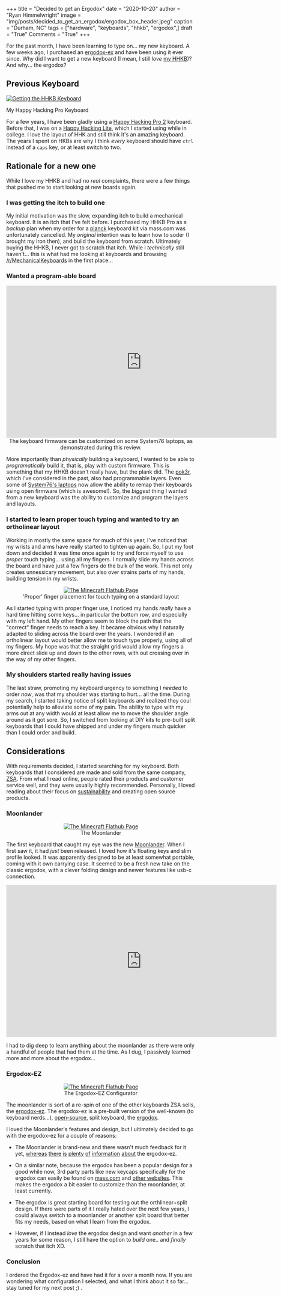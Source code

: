 +++
title   = "Decided to get an Ergodox"
date    = "2020-10-20"
author  = "Ryan Himmelwright"
image   = "img/posts/decided_to_get_an_ergodox/ergodox_box_header.jpeg"
caption = "Durham, NC"
tags    = ["hardware", "keyboards", "hhkb", "ergodox",]
draft   = "True"
Comments = "True"
+++

For the past month, I have been learning to type on... my new keyboard. A few
weeks ago, I purchased an [ergodox-ex](https://ergodox-ez.com) and have been
using it ever since. Why did I want to get a new keyboard (I mean, I still
*love* [my HHKB](/post/new-hhkb-pro2/))? And why... the ergodox?
<!--more-->

## Previous Keyboard

<a href="../../img/posts/new-hhkb-pro2/got-hhkb.jpg"><img alt="Getting the HHKB
Keyboard" src="../../img/posts/new-hhkb-pro2/got-hhkb.jpg" style="max-width:
100%;"/></a>
<div class="caption">My Happy Hacking Pro Keyboard</div>

For a few years, I have been gladly using a [Happy Hacking Pro
2](https://www.hhkeyboard.com/uk/products/pro2/) keyboard.  Before that, I was
on a [Happy Hacking Lite](https://deskthority.net/wiki/HHKB_Lite), which I
started using while in college. I love the layout of HHK and still think it's
an amazing keyboard. The years I spent on HKBs are why I think *every* keyboard
should have `ctrl` instead of a `caps` key, or at least switch to two.


## Rationale for a new one

While I love my HHKB and had no *real* complaints, there were a few things that
pushed me to start looking at new boards again.


### I was getting the itch to build one

My initial motivation was the slow, expanding itch to build a mechanical
keyboard.  It is an itch that I've felt before. I purchased my HHKB Pro as a
*backup* plan when my order for a
[planck](https://olkb.com/collections/planck) keyboard kit via  mass.com was
unfortunately cancelled. My *original* intention was to learn how to soder (I
brought my iron then), and build the keyboard from scratch. Ultimately buying the
HHKB, I never got to scratch that itch. While I *technically* still haven't...
this is what had me looking at keyboards and browsing
[/r/MechanicalKeyboards](https://www.reddit.com/r/MechanicalKeyboards/) in the
first place...

### Wanted a program-able board
<center>
<iframe width="720" height="405" src="https://www.youtube.com/embed/5aJ9U5t9oD4?start=557" frameborder="0" allow="accelerometer; autoplay; clipboard-write; encrypted-media; gyroscope; picture-in-picture" allowfullscreen></iframe>
<div class="caption">The keyboard firmware can be customized on some System76 laptops, as demonstrated during this review.</div>
</center>


More importantly than *physically* building a keyboard, I wanted to be able to
*programatically* build it, that is, play with custom firmware. This is
something that my HHKB doesn't really have, but the plank did. The
[pok3r](https://mechanicalkeyboards.com/shop/index.php?l=product_list&c=165),
which I've considered in the past, also had programmable layers. Even some of
[System76's laptops](https://system76.com/laptops) now allow the ability to
remap their keyboards using open firmware (which is awesome!). So, the
*biggest* thing I wanted from a new keyboard was the ability to customize and
program the layers and layouts.


### I started to learn proper touch typing and wanted to try an ortholinear layout

Working in mostly the same space for much of this year, I've noticed that my
wrists and arms have really started to tighten up again. So, I put my foot down
and decided it was time once again to try and force myself to use *proper*
touch typing... using all my fingers. I normally slide my hands across the board
and have just a few fingers do the bulk of the work.  This not only creates
unnessicary movement, but also over strains parts of my hands, building tension
in my wrists.

<center>
<a href="/img/posts/decided_to_get_an_ergodox/touch_type_diagram.jpg">
<img alt="The Minecraft Flathub Page" src="/img/posts/decided_to_get_an_ergodox/touch_type_diagram.jpg" style="max-width: 100%;"/></a>
<div class="caption">'Proper' finger placement for touch typing on a standard
layout</div>
</center>

As I started typing with proper finger use, I noticed my hands *really* have a
hard time hitting some keys... in particular the bottom row, and especially
with my left hand. My other fingers seem to block the path that the "correct"
finger needs to reach a key. It became obvious why I naturally adapted to
sliding across the board over the years. I wondered if an ortholinear layout
would better allow me to touch type properly, using all of my fingers. My hope
was that the straight grid would allow my fingers a more direct slide up and
down to the other rows, with out crossing over in the way of my other fingers.


### My shoulders started really having issues

The last straw, promoting my keyboard urgency to something I *needed* to order
*now*, was that my shoulder was starting to hurt... all the time. During my
search, I started taking notice of split keyboards and realized they coul
potentially help to alleviate some of my pain. The ability to type with my arms
out at any width would at least allow me to move the shoulder angle around as
it got sore. So, I switched from looking at DIY kits to pre-built split
keyboards that I could have shipped and under my fingers much quicker than I
could order and build.


## Considerations

With requirements decided, I started searching for my keyboard. Both keyboards
that I considered are made and sold from the same company,
[ZSA](https://zsa.io). From what I read online, people rated their
products and customer service well, and they were usually highly recommended.
Personally, I loved reading about their focus on
[sustainability](https://ergodox-ez.com/pages/sustainability) and creating open
source products.

### Moonlander

<center>
<a href="/img/posts/decided_to_get_an_ergodox/moonlander.png">
<img alt="The Minecraft Flathub Page" src="/img/posts/decided_to_get_an_ergodox/moonlander.png" style="max-width: 100%;"/></a>
<div class="caption">The Moonlander</div>
</center>

The first keyboard that caught my eye was the new
[Moonlander](https://www.zsa.io/moonlander/). When I first saw it, it had
*just* been released. I loved how it's floating keys and slim profile looked.
It was apparently designed to be at least somewhat portable, coming with it own
carrying case. It seemed to be a fresh new take on the classic ergodox, with a
clever folding design and newer features like usb-c connection.

<center>
<iframe width="720" height="405" src="https://www.youtube.com/embed/mWu-_ACpSgY" frameborder="0" allow="accelerometer; autoplay; clipboard-write; encrypted-media; gyroscope; picture-in-picture" allowfullscreen></iframe>
</center>

I had to dig deep to learn anything about the moonlander as there were only a
handful of people that had them at the time. As I dug, I passively learned
more and more about the ergodox...


### Ergodox-EZ

<center>
<a href="/img/posts/decided_to_get_an_ergodox/ergodox_configurator.png">
<img alt="The Minecraft Flathub Page" src="/img/posts/decided_to_get_an_ergodox/ergodox_configurator.png" style="max-width: 100%;"/></a>
<div class="caption">The Ergodox-EZ Configurator</div>
</center>


The moonlander is sort of a re-spin of one of the other keyboards ZSA sells,
the [ergodox-ez](https://ergodox-ez.com). The ergodox-ez is a pre-built version
of the well-known (to keyboard nerds...),
[open-source](https://github.com/Ergodox-io), split keyboard, the
[ergodox](https://deskthority.net/wiki/ErgoDox).

I loved the Moonlander's features and design, but I ultimately
decided to go with the ergodox-ez for a couple of reasons:

* The Moonlander is brand-new and there wasn't much feedback for it
    yet, [whereas](https://www.youtube.com/watch?v=LALQsqZP1nA) [there](https://www.youtube.com/watch?v=1GPHiJMS7eo) [is](https://www.nytimes.com/wirecutter/reviews/comfortable-ergo-keyboard/) [plenty](https://thenextweb.com/insider/2016/03/03/why-this-300-ergonomic-keyboard-might-actually-be-worth-the-money/) [of](https://www.rtings.com/keyboard/reviews/ergodox/ez) [information](https://www.mmorpg.com/hardware-reviews/ergodox-ez-this-is-what-powerful-looks-like-2000107228) [about](https://matteeyah.com/ergodox-ez-keyboard) the ergodox-ez.

* On a similar note, because the ergodox has been a popular design for a good
    while now, 3rd party parts like new keycaps specifically for the ergodox
    can easily be found on [mass.com](https://www.mass.com/) and [other
    websites](http://www.mechsupply.co.uk). This makes the ergodox a bit easier
    to customize than the moonlander, at least currently.

* The ergodox is great starting board for testing out the
    orthlinear+split design. If there were parts of it I really hated over the
    next few years, I could always switch to a moonlander or another split board that better fits my needs,
    based on what I learn from the ergodox.

* However, if I instead *love* the ergodox design and want *another* in a few
    years for some reason, I still have the option to *build* one.. and *finally*
    scratch that itch XD.

### Conclusion

I ordered the Ergodox-ez and have had it for a over a month now. If you are
wondering what configuration I selected, and what I think about it so far...
stay tuned for my next post ;) .
